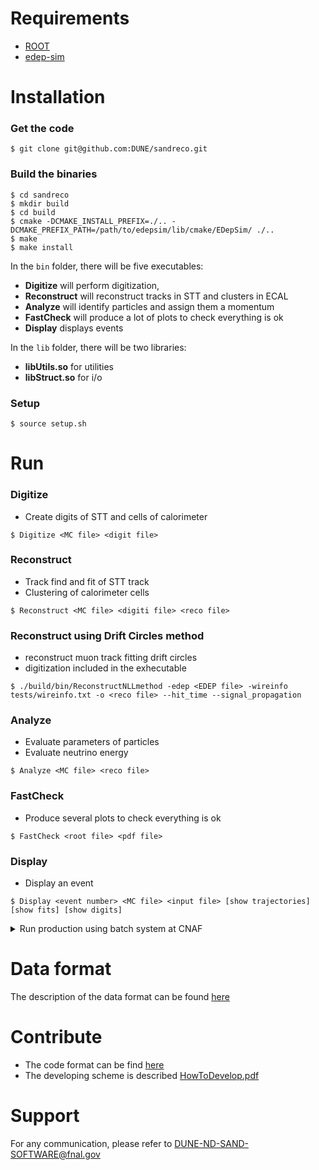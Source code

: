 # Requirements
- [ROOT](https://root.cern/)
- [edep-sim](https://github.com/ClarkMcGrew/edep-sim)

# Installation

### Get the code

```console
$ git clone git@github.com:DUNE/sandreco.git
```

### Build the binaries

```console
$ cd sandreco
$ mkdir build
$ cd build
$ cmake -DCMAKE_INSTALL_PREFIX=./.. -DCMAKE_PREFIX_PATH=/path/to/edepsim/lib/cmake/EDepSim/ ./..
$ make
$ make install
```

In the `bin` folder, there will be five executables:
- **Digitize** will perform digitization, 
- **Reconstruct** will reconstruct tracks in STT and clusters in ECAL
- **Analyze** will identify particles and assign them a momentum
- **FastCheck** will produce a lot of plots to check everything is ok
- **Display** displays events

In the `lib` folder, there will be two libraries:
- **libUtils.so** for utilities
- **libStruct.so** for i/o

### Setup

```console
$ source setup.sh
```

# Run

### Digitize
- Create digits of STT and cells of calorimeter

```console
$ Digitize <MC file> <digit file>
```

### Reconstruct
- Track find and fit of STT track
- Clustering of calorimeter cells

```console
$ Reconstruct <MC file> <digiti file> <reco file>
```

### Reconstruct using Drift Circles method
- reconstruct muon track fitting drift circles
- digitization included in the exhecutable 

```console
$ ./build/bin/ReconstructNLLmethod -edep <EDEP file> -wireinfo tests/wireinfo.txt -o <reco file> --hit_time --signal_propagation
```

### Analyze
- Evaluate parameters of particles
- Evaluate neutrino energy

```console
$ Analyze <MC file> <reco file>
```

### FastCheck
- Produce several plots to check everything is ok

```console
$ FastCheck <root file> <pdf file>
```

### Display
- Display an event

```console
$ Display <event number> <MC file> <input file> [show trajectories] [show fits] [show digits]
```

<details><summary>Run production using batch system at CNAF</summary>

The batch system at CNAF is [HTCondor](https://htcondor.org/) (Documentation [here](https://htcondor.readthedocs.io/en/latest/)). To submit jobs, do:

```console
$ condor_submit -name sn-02.cr.cnaf.infn.it -spool submit.sub
```

The submit file is:

```
# Unix submit description file
# sleep.sub -- simple sleep job

executable              = submit.sh
arguments               = $(Item)
transfer_input_files    = /usr/lib64/libLHAPDF-6.2.1.so,macro.template.mac
log                     = $(ClusterId).$(Process).$(Item).log
output                  = $(ClusterId).$(Process).$(Item).out
error                   = $(ClusterId).$(Process).$(Item).err
should_transfer_files   = Yes
when_to_transfer_output = ON_EXIT
queue in 0, 21, 308
#queue from seq 300 399 | 
```

The instruction `queue in 0, 21, 308` will generate three jobs with $Item equals to 0, 21 and 308 respectively, while the instruction `queue from seq 300 400 |` will generate 100 jobs with $Item from 300 to 399. The variable $Item is then passed as [argument](https://baltig.infn.it/dune/nuev-generator/-/edit/master/README.md#L179) to the [script](https://baltig.infn.it/dune/nuev-generator/-/edit/master/README.md#L178) that will run on the node.

The script `submit.sh` is:

```
#!/bin/bash

# setup environment (i.e. ROOT and edep-sim)
source /opt/exp_software/neutrino/env.sh

# setup sand-reco
source /storage/gpfs_data/neutrino/users/mt/check_chain/sand-reco/setup.sh

# Output folder
# genie, edep-sim, digi and reco subfolders will
# be created and output files will be stored there
OUT=/storage/gpfs_data/neutrino/users/mt/check_chain/files

if [ ! -d ${OUT}/genie ]; then
  mkdir -p ${OUT}/genie
fi

if [ ! -d ${OUT}/edep-sim ]; then
  mkdir -p ${OUT}/edep-sim
fi

if [ ! -d ${OUT}/digi ]; then
  mkdir -p ${OUT}/digi
fi

if [ ! -d ${OUT}/reco ]; then
  mkdir -p ${OUT}/reco
fi

# NUEV-GENERATOR to be used
GEN=/storage/gpfs_data/neutrino/users/mt/check_chain/nuev-generator/bin/generate

# TOP VOLUME where neutrino interactions will be simulated
VOL=sand_inner_volume

# GDML geometry
GEO=/storage/gpfs_data/neutrino/SAND/GDML-GEO/SAND_opt2.gdml

# Neutrino FLUX
FLX=/storage/gpfs_data/neutrino/SAND/LBNF-NUBEAM-FLUX/
histos_g4lbne_v3r5p4_QGSP_BERT_OptimizedEngineeredNov2017_neutrino_LBNEND_fastmc.root

# GENIE tune
TUN=G18_02a_00_000

# XML cross-sections file
XSC=/storage/gpfs_data/neutrino/SAND/GENIE-XC/v3_00_06/NULL/G1802a00000-k250-e1000/data/gxspl-FNALbigger.xml

# Run number. It will be passed as argument
RUN=$1

# neutrino type
NUL=14

# number of simulated events (per job)
NEV=100

# Output file prefix
PREFIX=100-numu-InnerVol

# Output GENIE file prefix
# and edep-sim, Digitize, Reconstruct 
# output files
GENIE_OUT=${OUT}/genie/${PREFIX}
EDEP_OUT=${OUT}/edep-sim/${PREFIX}.${RUN}.edep-sim.root
DIGI_OUT=${OUT}/digi/${PREFIX}.${RUN}.digi.root
RECO_OUT=${OUT}/reco/${PREFIX}.${RUN}.reco.root

## NUEV-GENERATOR
${GEN} \
  -f histo:${FLX} \
  -g ${GEO} \
  -n ${NEV} \
  -o ${GENIE_OUT} \
  -p ${NUL} \
  -r ${RUN} \
  -t ${VOL} \
  --cross-sections ${XSC} \
  --tune ${TUN}

## GNTPC
if [ -f ${GENIE_OUT}.${RUN}.ghep.root ]; then
  gntpc \
    -f t2k_rootracker \
    -i ${GENIE_OUT}.${RUN}.ghep.root \
    -o ${GENIE_OUT}.${RUN}.gtrac.root
fi

## PREPARE MACRO FOR EDEP-SIM
sed -e "s:__NEV__:${NEV}:g" -e "s:__INPUT__:${GENIE_OUT}.${RUN}.gtrac.root:g" macro.template.mac > macro.${RUN}.mac

## EDEP-SIM
if [ -f ${GENIE_OUT}.${RUN}.gtrac.root ]; then
  edep-sim -C \
    -g ${GEO} \
    -o ${EDEP_OUT} \
    macro.${RUN}.mac
fi

## DIGITIZATION
if [ -f ${EDEP_OUT} ]; then
  Digitize \
    ${EDEP_OUT} \
    ${DIGI_OUT}
fi

## RECONSTRUCTION
if [ -f ${DIGI_OUT} ]; then
  Reconstruct \
    ${EDEP_OUT} \
    ${DIGI_OUT} \
    ${RECO_OUT}
fi

## ANALISYS
if [ -f ${RECO_OUT} ]; then
  Analyze \
    ${EDEP_OUT} \
    ${RECO_OUT}
fi
```

The edep-sim macro template is:

```
################################
# Add the GENIE events
################################

## Replace this with the name of a GENIE rooTracker file
/generator/kinematics/rooTracker/input __INPUT__

## Use the T2K rooTracker input format.  This is directly supported by GENIE.
/generator/kinematics/set rooTracker

## Distribute the events based on the density of the material.  When done
##   this way, the composition of the detector is ignored, so it's not
##   a good way for physics, but it's OK for an example since you don't
##   need to syncronize the GENIE and EDEPSIM geometries.
#/generator/position/density/sample DetEnclosure_lv
#/generator/position/set density

#/generator/count/fixed/number 1000
#/generator/count/set fixed

#/generator/time/spill/start 0.0 ns
#/generator/time/spill/bunchCount 1000
#/generator/time/spill/bunchSep 10.0 ns
#/generator/time/spill/bunchLength 5.0 ns

## Make sure EDEPSIM updates the kinematics generator.
/generator/add

/run/initialize
/run/beamOn __NEV__
```

</details>

# Data format

The description of the data format can be found [here](https://github.com/DUNE-ND-SAND/sand-stt/wiki/Data-Model)


# Contribute

- The code format can be find [here](https://github.com/DUNE-ND-SAND/sand-stt/wiki/Code-Formatting)
- The developing scheme is described [HowToDevelop.pdf](https://baltig.infn.it/dune/sand-reco/-/wikis/uploads/8b897fb0ea753ef767b96312bdf9ccac/HowToDevelop.pdf)

# Support

For any communication, please refer to [DUNE-ND-SAND-SOFTWARE@fnal.gov](mailto:DUNE-ND-SAND-SOFTWARE@fnal.gov)
